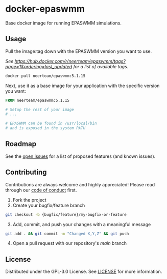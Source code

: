 # docker-epaswmm

Base docker image for running EPASWMM simulations.

## Usage

Pull the image:tag down with the EPASWMM version you want to use.

_See https://hub.docker.com/r/neerteam/epaswmm/tags?page=1&ordering=last_updated for a list of available tags._

```sh
docker pull neerteam/epaswmm:5.1.15
```

Next, use it as a base image for your application with the specific version you want:
```dockerfile
FROM neerteam/epaswmm:5.1.15

# Setup the rest of your image
# ...

# EPASWMM can be found in /usr/local/bin
# and is exposed in the system PATH
```

## Roadmap

See the [open issues](https://github.com/NEERINC/docker-epaswmm/issues) for a list of proposed features (and known issues).

## Contributing

Contributions are always welcome and highly appreciated! Please read through our [code of conduct](.github/CODE_OF_CONDUCT.md) first.

1. Fork the project
2. Create your bugfix/feature branch
```sh
git checkout -b {bugfix/feature}/my-bugfix-or-feature
```
3. Add, commit, and push your changes with a meaningful message
```sh
git add . && git commit -m "Changed X,Y,Z" && git push
```
4. Open a pull request with our repository's _main_ branch

## License

Distributed under the GPL-3.0 License. See [LICENSE](./LICENSE) for more information.
